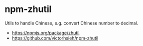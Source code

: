 npm-zhutil
==========
Utils to handle Chinese, e.g. convert Chinese number to decimal.

 * https://npmjs.org/package/zhutil
 * https://github.com/victorhsieh/npm-zhutil
